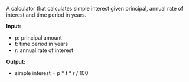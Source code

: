 A calculator that calculates simple interest given principal, annual rate of interest and time period in years.

**Input:**
- p: principal amount
- t: time period in years
- r: annual rate of interest

**Output:**
- simple interest = p * t * r / 100
